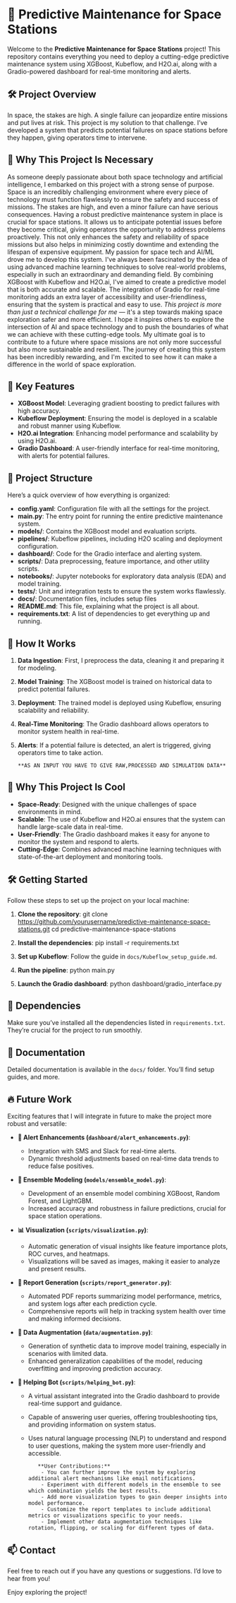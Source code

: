 # 🚀 Predictive Maintenance for Space Stations

Welcome to the **Predictive Maintenance for Space Stations** project! This repository contains everything you need to deploy a cutting-edge predictive maintenance system using XGBoost, Kubeflow, and H2O.ai, along with a Gradio-powered dashboard for real-time monitoring and alerts.

## 🛠️ Project Overview

In space, the stakes are high. A single failure can jeopardize entire missions and put lives at risk. This project is my solution to that challenge. I’ve developed a system that predicts potential failures on space stations before they happen, giving operators time to intervene.

## 🌌 Why This Project Is Necessary

As someone deeply passionate about both space technology and artificial intelligence, I embarked on this project with a strong sense of purpose. Space is an incredibly challenging environment where every piece of technology must function flawlessly to ensure the safety and success of missions. The stakes are high, and even a minor failure can have serious consequences. Having a robust predictive maintenance system in place is crucial for space stations. It allows us to anticipate potential issues before they become critical, giving operators the opportunity to address problems proactively. This not only enhances the safety and reliability of space missions but also helps in minimizing costly downtime and extending the lifespan of expensive equipment. My passion for space tech and AI/ML drove me to develop this system. I've always been fascinated by the idea of using advanced machine learning techniques to solve real-world problems, especially in such an extraordinary and demanding field. By combining XGBoost with Kubeflow and H2O.ai, I've aimed to create a predictive model that is both accurate and scalable. The integration of Gradio for real-time monitoring adds an extra layer of accessibility and user-friendliness, ensuring that the system is practical and easy to use. _This project is more than just a technical challenge for me_ — it's a step towards making space exploration safer and more efficient. I hope it inspires others to explore the intersection of AI and space technology and to push the boundaries of what we can achieve with these cutting-edge tools. My ultimate goal is to contribute to a future where space missions are not only more successful but also more sustainable and resilient. The journey of creating this system has been incredibly rewarding, and I'm excited to see how it can make a difference in the world of space exploration.

## 🎯 Key Features

- **XGBoost Model**: Leveraging gradient boosting to predict failures with high accuracy.
- **Kubeflow Deployment**: Ensuring the model is deployed in a scalable and robust manner using Kubeflow.
- **H2O.ai Integration**: Enhancing model performance and scalability by using H2O.ai.
- **Gradio Dashboard**: A user-friendly interface for real-time monitoring, with alerts for potential failures.

## 📂 Project Structure

Here’s a quick overview of how everything is organized:

- **config.yaml**: Configuration file with all the settings for the project.
- **main.py**: The entry point for running the entire predictive maintenance system.
- **models/**: Contains the XGBoost model and evaluation scripts.
- **pipelines/**: Kubeflow pipelines, including H2O scaling and deployment configuration.
- **dashboard/**: Code for the Gradio interface and alerting system.
- **scripts/**: Data preprocessing, feature importance, and other utility scripts.
- **notebooks/**: Jupyter notebooks for exploratory data analysis (EDA) and model training.
- **tests/**: Unit and integration tests to ensure the system works flawlessly.
- **docs/**: Documentation files, includes setup files
- **README.md**: This file, explaining what the project is all about.
- **requirements.txt**: A list of dependencies to get everything up and running.

## 🤔 How It Works

1. **Data Ingestion**: First, I preprocess the data, cleaning it and preparing it for modeling.
2. **Model Training**: The XGBoost model is trained on historical data to predict potential failures.
3. **Deployment**: The trained model is deployed using Kubeflow, ensuring scalability and reliability.
4. **Real-Time Monitoring**: The Gradio dashboard allows operators to monitor system health in real-time.
5. **Alerts**: If a potential failure is detected, an alert is triggered, giving operators time to take action.

       **AS AN INPUT YOU HAVE TO GIVE RAW,PROCESSED AND SIMULATION DATA**

## 🌟 Why This Project Is Cool

- **Space-Ready**: Designed with the unique challenges of space environments in mind.
- **Scalable**: The use of Kubeflow and H2O.ai ensures that the system can handle large-scale data in real-time.
- **User-Friendly**: The Gradio dashboard makes it easy for anyone to monitor the system and respond to alerts.
- **Cutting-Edge**: Combines advanced machine learning techniques with state-of-the-art deployment and monitoring tools.

## 🛠️ Getting Started

Follow these steps to set up the project on your local machine:

1. **Clone the repository**:
   git clone https://github.com/yourusername/predictive-maintenance-space-stations.git
   cd predictive-maintenance-space-stations

2. **Install the dependencies**:
   pip install -r requirements.txt

3. **Set up Kubeflow**:
   Follow the guide in `docs/Kubeflow_setup_guide.md`.

4. **Run the pipeline**:
   python main.py

5. **Launch the Gradio dashboard**:
   python dashboard/gradio_interface.py

## 🧩 Dependencies

Make sure you’ve installed all the dependencies listed in `requirements.txt`. They’re crucial for the project to run smoothly.

## 📝 Documentation

Detailed documentation is available in the `docs/` folder. You’ll find setup guides, and more.

## 🔥 Future Work

Exciting features that I will integrate in future to make the project more robust and versatile:

- **🚨 Alert Enhancements (`dashboard/alert_enhancements.py`)**:
  - Integration with SMS and Slack for real-time alerts.
  - Dynamic threshold adjustments based on real-time data trends to reduce false positives.

- **🧠 Ensemble Modeling (`models/ensemble_model.py`)**:
  - Development of an ensemble model combining XGBoost, Random Forest, and LightGBM.
  - Increased accuracy and robustness in failure predictions, crucial for space station operations.

- **📊 Visualization (`scripts/visualization.py`)**:
  - Automatic generation of visual insights like feature importance plots, ROC curves, and heatmaps.
  - Visualizations will be saved as images, making it easier to analyze and present results.

- **📄 Report Generation (`scripts/report_generator.py`)**:
  - Automated PDF reports summarizing model performance, metrics, and system logs after each prediction cycle.
  - Comprehensive reports will help in tracking system health over time and making informed decisions.

- **🔄 Data Augmentation (`data/augmentation.py`)**:
  - Generation of synthetic data to improve model training, especially in scenarios with limited data.
  - Enhanced generalization capabilities of the model, reducing overfitting and improving prediction accuracy.
    
- **🤖 Helping Bot (`scripts/helping_bot.py`)**:
  - A virtual assistant integrated into the Gradio dashboard to provide real-time support and guidance.
  - Capable of answering user queries, offering troubleshooting tips, and providing information on system status.
  - Uses natural language processing (NLP) to understand and respond to user questions, making the system more user-friendly and accessible.

           **User Contributions:**
            - You can further improve the system by exploring additional alert mechanisms like email notifications.
            - Experiment with different models in the ensemble to see which combination yields the best results.
            - Add more visualization types to gain deeper insights into model performance.
            - Customize the report templates to include additional metrics or visualizations specific to your needs.
            - Implement other data augmentation techniques like rotation, flipping, or scaling for different types of data.


## 📫 Contact

Feel free to reach out if you have any questions or suggestions. I’d love to hear from you!

Enjoy exploring the project! 
